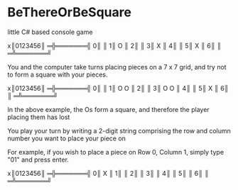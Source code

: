 # BeThereOrBeSquare

little C# based console game

x║0123456║
═╬═══════╣
0║       ║
1║  O    ║
2║       ║
3║     X ║
4║       ║
5║   X   ║
6║       ║
═╩═══════╝

You and the computer take turns placing pieces on a 7 x 7 grid, and try not to form a square with your pieces.

x║0123456║
═╬═══════╣
0║       ║
1║  O  O ║
2║       ║
3║  O  O ║
4║       ║
5║   X   ║
6║       ║
═╩═══════╝

In the above example, the Os form a square, and therefore the player placing them has lost

You play your turn by writing a 2-digit string comprising the row and column number you want to place your piece on

For example, if you wish to place a piece on Row 0, Column 1, simply type "01" and press enter.

x║0123456║
═╬═══════╣
0║ X     ║
1║       ║
2║       ║
3║       ║
4║       ║
5║       ║
6║       ║
═╩═══════╝

